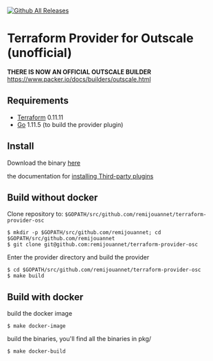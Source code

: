 [![Github All Releases](https://img.shields.io/github/downloads/remijouannet/terraform-provider-osc/total.svg)]()

Terraform Provider for Outscale (unofficial)
==================

**THERE IS NOW AN OFFICIAL OUTSCALE BUILDER**
https://www.packer.io/docs/builders/outscale.html


Requirements
------------

-   [Terraform](https://www.terraform.io/downloads.html) 0.11.11 
-   [Go](https://golang.org/doc/install) 1.11.5 (to build the provider plugin)

Install
---------------------

Download the binary [here](https://github.com/remijouannet/terraform-provider-osc/releases)

the documentation for [installing Third-party plugins](https://www.terraform.io/docs/plugins/basics.html#installing-plugins)

Build without docker
---------------------

Clone repository to: `$GOPATH/src/github.com/remijouannet/terraform-provider-osc`

```
$ mkdir -p $GOPATH/src/github.com/remijouannet; cd $GOPATH/src/github.com/remijouannet
$ git clone git@github.com:remijouannet/terraform-provider-osc
```

Enter the provider directory and build the provider

```
$ cd $GOPATH/src/github.com/remijouannet/terraform-provider-osc
$ make build
```

Build with docker
---------------------

build the docker image

```
$ make docker-image
```

build the binaries, you'll find all the binaries in pkg/

```
$ make docker-build
```
